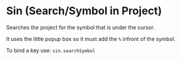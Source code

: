 # Sin (Search/Symbol in Project)

Searches the project for the symbol that is under the cursor.

It uses the little popup box so it must add the `%` infront of the symbol.

To bind a key use: `sin.searchSymbol`
